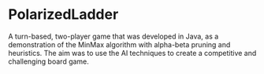 # PolarizedLadder
A turn-based, two-player game that was developed in Java, as a demonstration of the MinMax algorithm with alpha-beta pruning and heuristics. The aim was to use the AI techniques to create a competitive and challenging board game.
